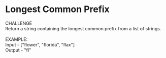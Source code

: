 # Longest Common Prefix
CHALLENGE
<br>
Return a string containing the longest common prefix from a list of strings.
<br><br>
EXAMPLE:
<br>
Input - ["flower", "florida", "flax"]
<br>
Output - "fl"